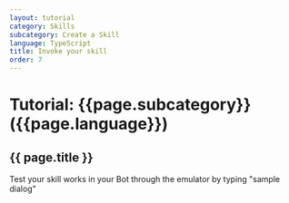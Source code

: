 ```yaml
---
layout: tutorial
category: Skills
subcategory: Create a Skill
language: TypeScript
title: Invoke your skill
order: 7
---
```


# Tutorial: {{page.subcategory}} ({{page.language}})

## {{ page.title }}

Test your skill works in your Bot through the emulator by typing "sample dialog"
